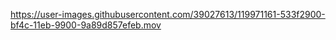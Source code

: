 https://user-images.githubusercontent.com/39027613/119971161-533f2900-bf4c-11eb-9900-9a89d857efeb.mov
